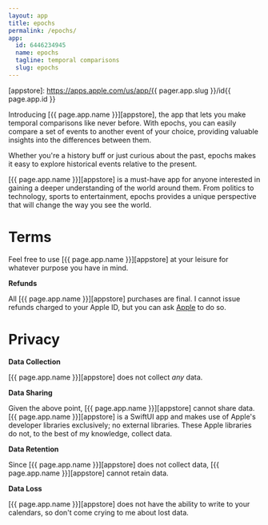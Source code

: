 ```yaml
---
layout: app
title: epochs
permalink: /epochs/
app:
  id: 6446234945
  name: epochs
  tagline: temporal comparisons
  slug: epochs
---
```


[appstore]: https://apps.apple.com/us/app/{{ pager.app.slug }}/id{{ page.app.id }}

Introducing [{{ page.app.name }}][appstore], the app that lets you make temporal comparisons like never before.
With epochs, you can easily compare a set of events to another event of your choice, providing valuable insights into the differences between them.

Whether you're a history buff or just curious about the past, epochs makes it easy to explore historical events relative to the present.

[{{ page.app.name }}][appstore] is a must-have app for anyone interested in gaining a deeper understanding of the world around them.
From politics to technology, sports to entertainment, epochs provides a unique perspective that will change the way you see the world.
# Terms

Feel free to use [{{ page.app.name }}][appstore] at your leisure for whatever purpose you have in mind.

**Refunds**

All [{{ page.app.name }}][appstore] purchases are final. I cannot issue refunds charged to your Apple ID, but you can ask [Apple](https://support.apple.com/en-us/118223) to do so.


# Privacy

**Data Collection**

[{{ page.app.name }}][appstore] does not collect _any_ data.

**Data Sharing**

Given the above point, [{{ page.app.name }}][appstore] cannot share data. [{{ page.app.name }}][appstore] is a SwiftUI app and makes use of Apple's developer libraries exclusively; no external libraries. These Apple libraries do not, to the best of my knowledge, collect data.

**Data Retention**

Since [{{ page.app.name }}][appstore] does not collect data, [{{ page.app.name }}][appstore] cannot retain data.

**Data Loss**

[{{ page.app.name }}][appstore] does not have the ability to write to your calendars, so don't come crying to me about lost data.

